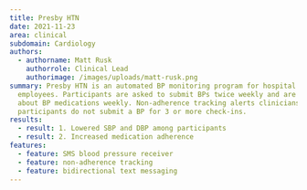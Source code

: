 ```yaml
---
title: Presby HTN
date: 2021-11-23
area: clinical
subdomain: Cardiology
authors:
  - authorname: Matt Rusk
    authorrole: Clinical Lead
    authorimage: /images/uploads/matt-rusk.png
summary: Presby HTN is an automated BP monitoring program for hospital
  employees. Participants are asked to submit BPs twice weekly and are asked
  about BP medications weekly. Non-adherence tracking alerts clinicians if
  participants do not submit a BP for 3 or more check-ins.
results:
  - result: 1. Lowered SBP and DBP among participants
  - result: 2. Increased medication adherence
features:
  - feature: SMS blood pressure receiver
  - feature: non-adherence tracking
  - feature: bidirectional text messaging
---
```

